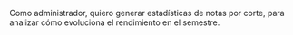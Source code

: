 Como administrador, quiero generar estadísticas de notas por corte, para analizar cómo evoluciona el rendimiento en el semestre.

